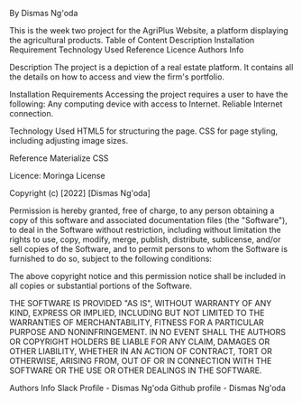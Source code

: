 By Dismas Ng'oda

This is the week two project for the AgriPlus Website, a platform displaying the agricultural products. 
Table of Content 
	Description 
	Installation 
	Requirement 
	Technology Used 
	Reference 
	Licence 
	Authors Info

Description 
The project is a depiction of a real estate platform. It contains all the details on how to access and view the firm's portfolio.

Installation Requirements 
Accessing the project requires a user to have the following:
Any computing device with access to Internet. Reliable Internet connection. 

Technology Used 
HTML5 for structuring the page. 
CSS for page styling, including adjusting image sizes.

Reference 
Materialize CSS

Licence: Moringa License

Copyright (c) [2022] [Dismas Ng'oda]

Permission is hereby granted, free of charge, to any person obtaining a copy of this software and associated documentation files (the "Software"), to deal in the Software without restriction, including without limitation the rights to use, copy, modify, merge, publish, distribute, sublicense, and/or sell copies of the Software, and to permit persons to whom the Software is furnished to do so, subject to the following conditions:

The above copyright notice and this permission notice shall be included in all copies or substantial portions of the Software.

THE SOFTWARE IS PROVIDED "AS IS", WITHOUT WARRANTY OF ANY KIND, EXPRESS OR IMPLIED, INCLUDING BUT NOT LIMITED TO THE WARRANTIES OF MERCHANTABILITY, FITNESS FOR A PARTICULAR PURPOSE AND NONINFRINGEMENT. IN NO EVENT SHALL THE AUTHORS OR COPYRIGHT HOLDERS BE LIABLE FOR ANY CLAIM, DAMAGES OR OTHER LIABILITY, WHETHER IN AN ACTION OF CONTRACT, TORT OR OTHERWISE, ARISING FROM, OUT OF OR IN CONNECTION WITH THE SOFTWARE OR THE USE OR OTHER DEALINGS IN THE SOFTWARE.

Authors Info Slack Profile - Dismas Ng'oda Github profile - Dismas Ng'oda
